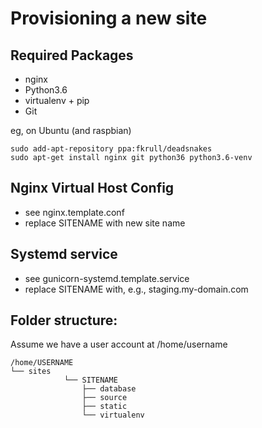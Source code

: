 Provisioning a new site
=======================

## Required Packages
* nginx
* Python3.6
* virtualenv + pip
* Git

eg, on Ubuntu (and raspbian)

    sudo add-apt-repository ppa:fkrull/deadsnakes
    sudo apt-get install nginx git python36 python3.6-venv

## Nginx Virtual Host Config

* see nginx.template.conf
* replace SITENAME with new site name

## Systemd service

* see gunicorn-systemd.template.service
* replace SITENAME with, e.g., staging.my-domain.com

## Folder structure:
Assume we have a user account at /home/username

    /home/USERNAME
    └── sites
                └── SITENAME
                    ├── database
                    ├── source
                    ├── static
                    └── virtualenv